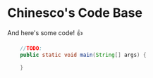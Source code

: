 # Chinesco's Code Base

 And here's some code! :+1:

 ```java
     //TODO: 
     public static void main(String[] args) {

     }
 ```
